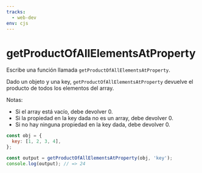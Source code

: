```yaml
---
tracks:
  - web-dev
env: cjs
---
```


# getProductOfAllElementsAtProperty

Escribe una función llamada `getProductOfAllElementsAtProperty`.

Dado un objeto y una key, `getProductOfAllElementsAtProperty` devuelve el
producto de todos los elementos del array.

Notas:

- Si el array está vacío, debe devolver 0.
- Si la propiedad en la key dada no es un array, debe devolver 0.
- Si no hay ninguna propiedad en la key dada, debe devolver 0.

```js
const obj = {
  key: [1, 2, 3, 4],
};

const output = getProductOfAllElementsAtProperty(obj, 'key');
console.log(output); // => 24
```
